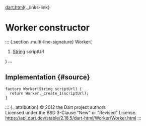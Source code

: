 [dart:html](../../dart-html/dart-html-library){._links-link}

Worker constructor
==================

::: {.section .multi-line-signature}
Worker(

1.  [String](../../dart-core/string-class) scriptUrl

)
:::

Implementation {#source}
--------------

``` {.language-dart data-language="dart"}
factory Worker(String scriptUrl) {
  return Worker._create_1(scriptUrl);
}
```

::: {._attribution}
© 2012 the Dart project authors\
Licensed under the BSD 3-Clause \"New\" or \"Revised\" License.\
<https://api.dart.dev/stable/2.18.5/dart-html/Worker/Worker.html>
:::
